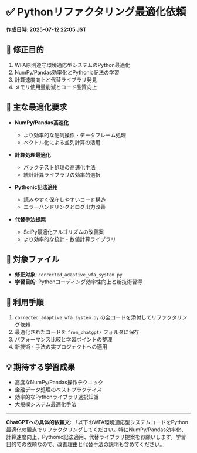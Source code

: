 # ✅ Pythonリファクタリング最適化依頼

**作成日時: 2025-07-12 22:05 JST**

## 🎯 修正目的
1. WFA原則遵守環境適応型システムのPython最適化
2. NumPy/Pandas効率化とPythonic記法の学習
3. 計算速度向上と代替ライブラリ発見
4. メモリ使用量削減とコード品質向上

## 🔧 主な最適化要求
- **NumPy/Pandas高速化**
  - より効率的な配列操作・データフレーム処理
  - ベクトル化による並列計算の活用
  
- **計算処理最適化**
  - バックテスト処理の高速化手法
  - 統計計算ライブラリの効率的選択
  
- **Pythonic記法適用**
  - 読みやすく保守しやすいコード構造
  - エラーハンドリングとログ出力改善

- **代替手法提案**
  - SciPy最適化アルゴリズムの改善案
  - より効率的な統計・数値計算ライブラリ

## 📂 対象ファイル
- **修正対象**: `corrected_adaptive_wfa_system.py`
- **学習目的**: Pythonコーディング効率性向上と新技術習得

## 📄 利用手順
1. `corrected_adaptive_wfa_system.py` の全コードを添付してリファクタリング依頼
2. 最適化されたコードを `from_chatgpt/` フォルダに保存
3. パフォーマンス比較と学習ポイントの整理
4. 新技術・手法の実プロジェクトへの適用

## 💡 期待する学習成果
- 高度なNumPy/Pandas操作テクニック
- 金融データ処理のベストプラクティス
- 効率的なPythonライブラリ選択知識
- 大規模システム最適化手法

---

**ChatGPTへの具体的依頼文:**
「以下のWFA環境適応型システムコードをPython最適化の観点でリファクタリングしてください。特にNumPy/Pandas効率化、計算速度向上、Pythonic記法適用、代替ライブラリ提案をお願いします。学習目的での依頼なので、改善理由と代替手法の説明も含めてください。」